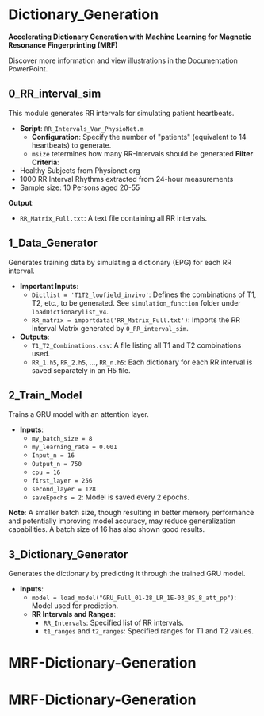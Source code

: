 # Dictionary_Generation
**Accelerating Dictionary Generation with Machine Learning for Magnetic Resonance Fingerprinting (MRF)**

Discover more information and view illustrations in the Documentation PowerPoint.

## 0_RR_interval_sim
This module generates RR intervals for simulating patient heartbeats.
- **Script**: `RR_Intervals_Var_PhysioNet.m`
  - **Configuration**: Specify the number of "patients" (equivalent to 14 heartbeats) to generate.
  - `msize` tetermines how many RR-Intervals should be generated
**Filter Criteria**:
- Healthy Subjects from Physionet.org
- 1000 RR Interval Rhythms extracted from 24-hour measurements
- Sample size: 10 Persons aged 20-55

**Output**:
- `RR_Matrix_Full.txt`: A text file containing all RR intervals.

## 1_Data_Generator
Generates training data by simulating a dictionary (EPG) for each RR interval.
- **Important Inputs**:
  - `Dictlist = 'T1T2_lowfield_invivo'`: Defines the combinations of T1, T2, etc., to be generated. See `simulation_function` folder under `loadDictionarylist_v4`.
  - `RR_matrix = importdata('RR_Matrix_Full.txt')`: Imports the RR Interval Matrix generated by `0_RR_interval_sim`.
- **Outputs**:
  - `T1_T2_Combinations.csv`: A file listing all T1 and T2 combinations used.
  - `RR_1.h5`, `RR_2.h5`, ..., `RR_n.h5`: Each dictionary for each RR interval is saved separately in an H5 file.

## 2_Train_Model
Trains a GRU model with an attention layer.
- **Inputs**:
  - `my_batch_size = 8`
  - `my_learning_rate = 0.001`
  - `Input_n = 16`
  - `Output_n = 750`
  - `cpu = 16`
  - `first_layer = 256`
  - `second_layer = 128`
  - `saveEpochs = 2`: Model is saved every 2 epochs.

**Note**: A smaller batch size, though resulting in better memory performance and potentially improving model accuracy, may reduce generalization capabilities. A batch size of 16 has also shown good results.

## 3_Dictionary_Generator
Generates the dictionary by predicting it through the trained GRU model.
- **Inputs**:
  - `model = load_model("GRU_Full_01-28_LR_1E-03_BS_8_att_pp")`: Model used for prediction.
  - **RR Intervals and Ranges**:
    - `RR_Intervals`: Specified list of RR intervals.
    - `t1_ranges` and `t2_ranges`: Specified ranges for T1 and T2 values.


# MRF-Dictionary-Generation
# MRF-Dictionary-Generation
